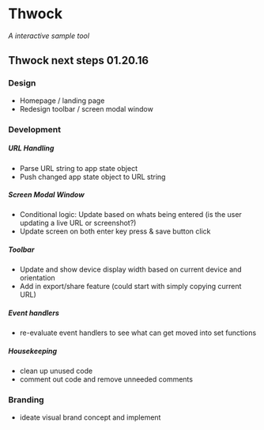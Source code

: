 # Thwock
_A interactive sample tool_

## Thwock next steps 01.20.16

### Design
- Homepage / landing page
- Redesign toolbar / screen modal window

### Development

##### URL Handling
- Parse URL string to app state object
- Push changed app state object to URL string

##### Screen Modal Window
- Conditional logic: Update based on whats being entered (is the user updating a live URL or screenshot?)
- Update screen on both enter key press & save button click

#####  Toolbar
- Update and show device display width based on current device and orientation
- Add in export/share feature (could start with simply copying current URL)

##### Event handlers
- re-evaluate event handlers to see what can get moved into set functions

##### Housekeeping
- clean up unused code
- comment out code and remove unneeded comments

### Branding
- ideate visual brand concept and implement
